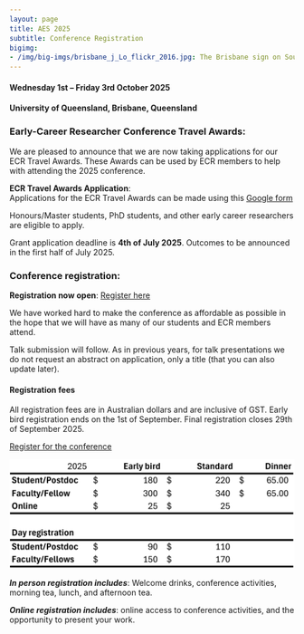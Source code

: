 ```yaml
---
layout: page
title: AES 2025
subtitle: Conference Registration
bigimg:
- /img/big-imgs/brisbane_j_Lo_flickr_2016.jpg: The Brisbane sign on South Bank (J Lo Photography, 2016 under CC BY-ND 2.0)
---
```


#### Wednesday 1st – Friday 3rd October 2025

#### University of Queensland, Brisbane, Queensland

### Early-Career Researcher Conference Travel Awards:

We are pleased to announce that we are now taking applications for our ECR Travel Awards. These Awards can be used by ECR members to help with attending the 2025 conference.


**ECR Travel Awards Application**:  
Applications for the ECR Travel Awards can be made using this [Google form](https://docs.google.com/forms/d/e/1FAIpQLSchn1Ap3fPo3GqGlaAOplvLX5fo0bX9PqT2JJPLPCXYa0y23A/viewform)

Honours/Master students, PhD students, and other early career researchers are eligible to apply.

Grant application deadline is **4th of July 2025**. Outcomes to be announced in the first half of July 2025.

<!-- **ECR Travel Grant Application: is now closed and outcomes have been announced on 15th July 2024** -->
<!-- **ECR Travel Grant Application: is now closed (https://docs.google.com/forms/d/e/1FAIpQLSc1LSWLEWcr07CQNUcUjWHq5glFQgpYwQcFzWSSM0hpNd4Guw/viewform)** -->

<!-- Eligibility:
* Must be a student or postdoc/early career researcher   -->
<!-- Funds will be allocated on a needs basis by the committee, to assist as many applicants as possible. Please indicate where you will be travelling from, and the approximate out-of-pocket expense anticipated. Applications close on June 24th 2024. Outcomes to have been announced  -->

### Conference registration:

**Registration now open**: [Register here](https://aes.corsizio.com/event/685405902ad44cb12ec195d4)

We have worked hard to make the conference as affordable as possible in the hope that we will have as many of our students and ECR members attend.

Talk submission will follow. As in previous years, for talk presentations we do not request an abstract on application, only a title (that you can also update later).
<!-- We hope to run tag-team presentations again, as well as the usual standard and flash talk options.   -->

#### Registration fees 

All registration fees are in Australian dollars and are inclusive of GST. Early bird registration ends on the 1st of September. Final registration closes 29th of September 2025.

[Register for the conference](https://aes.corsizio.com/event/685405902ad44cb12ec195d4)

![](/img/aes2025/2025_conference_fees.png)

**_In person registration includes_**: Welcome drinks, conference activities, morning tea, lunch, and afternoon tea.  

**_Online registration includes_**: online access to conference activities, and the opportunity to present your work.  

<!-- 
#### Presentations

When you register, please indicate whether you would like to present. These will be your options:  

- No talk, I am happy just listening to some really amazing talks  

- Flash talk (3 mins), I’ve got some super neat stuff to tell you and it won’t take me that long  

- Standard talk (10 mins + 3 mins for question), my research is so cool, you won’t be able to shut me up  

- Tag-team talk\* (45 mins including questions), not only am I awesome, my whole team is awesome and we all really want to tell you about what we’re doing  

\*Tag-team talks are talks given by several members of the same research group (4 - 5), talking about related research topics that can be told as a whole story. -->

<!-- #### Accomodation 

See this [page](/accommodation/) for details.

#### Equity and Inclusion

We are really keen to create an open and friendly atmosphere where everyone feels welcome. We understand that conferences are not equally accessible to everyone, and we are aiming to be as inclusive as possible.

With this in mind,

-	We are looking into options of making a **parent/child friendly** conference, if you would like to bring your children, please indicate this when you register.

-	We will be providing **travel grants** to those in need. If you would like to be considered for one of these travel grants please indicate this when you register. 

-	We will have **online options available** for those who cannot attend in person. 

If you feel that there is anything else we can do that would make you feel more comfortable attending AES2023, please get in touch, we are very open to suggestions.

Any questions please send us an email: ausevolutionsociety@gmail.com   --> 

